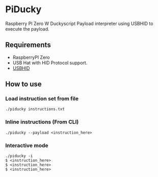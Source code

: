 # PiDucky

Raspberry PI Zero W Duckyscript Payload interpreter using USBHID to execute the payload.

## Requirements

- RaspberryPI Zero
- USB Hat with HID Protocol support.
- [USBHID](https://github.com/sammwyy/usbhid)

## How to use

### Load instruction set from file

```
./piducky instructions.txt
```

### Inline instructions (From CLI)

```
./piducky --payload <instruction_here>
```

### Interactive mode

```
./piducky -i
$ <instruction_here>
$ <instruction_here>
$ <instruction_here>
```
